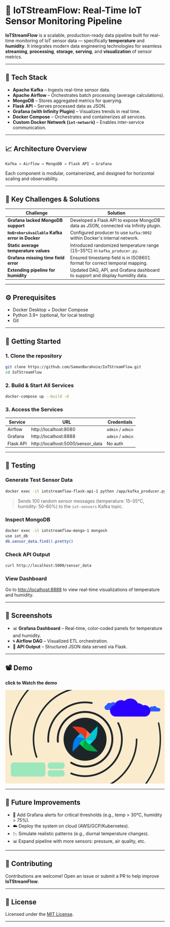 
# 🚀 IoTStreamFlow: Real-Time IoT Sensor Monitoring Pipeline

**IoTStreamFlow** is a scalable, production-ready data pipeline built for real-time monitoring of IoT sensor data — specifically **temperature** and **humidity**. It integrates modern data engineering technologies for seamless **streaming**, **processing**, **storage**, **serving**, and **visualization** of sensor metrics.

---

## 🔧 Tech Stack

- **Apache Kafka** – Ingests real-time sensor data.
- **Apache Airflow** – Orchestrates batch processing (average calculations).
- **MongoDB** – Stores aggregated metrics for querying.
- **Flask API** – Serves processed data as JSON.
- **Grafana (with Infinity Plugin)** – Visualizes trends in real time.
- **Docker Compose** – Orchestrates and containerizes all services.
- **Custom Docker Network (`iot-network`)** – Enables inter-service communication.

---

## 📈 Architecture Overview

```
Kafka → Airflow → MongoDB → Flask API → Grafana
```

Each component is modular, containerized, and designed for horizontal scaling and observability.

---

## 🧩 Key Challenges & Solutions

| Challenge | Solution |
|----------|----------|
| **Grafana lacked MongoDB support** | Developed a Flask API to expose MongoDB data as JSON, connected via Infinity plugin. |
| **`NoBrokersAvailable` Kafka error in Docker** | Configured producer to use `kafka:9092` within Docker's internal network. |
| **Static average temperature values** | Introduced randomized temperature range (15–35°C) in `kafka_producer.py`. |
| **Grafana missing time field error** | Ensured timestamp field is in ISO8601 format for correct temporal mapping. |
| **Extending pipeline for humidity** | Updated DAG, API, and Grafana dashboard to support and display humidity data. |

---

## ⚙️ Prerequisites

- Docker Desktop + Docker Compose
- Python 3.9+ (optional, for local testing)
- Git

---

## 🚀 Getting Started

### 1. Clone the repository

```bash
git clone https://github.com/SamanBarahoie/IoTStreamFlow.git
cd IoTStreamFlow
```

### 2. Build & Start All Services

```bash
docker-compose up --build -d
```

### 3. Access the Services

| Service | URL | Credentials |
|--------|-----|-------------|
| Airflow | http://localhost:8080 | `admin` / `admin` |
| Grafana | http://localhost:8888 | `admin` / `admin` |
| Flask API | http://localhost:5000/sensor_data | No auth |

---

## 🧪 Testing

### Generate Test Sensor Data

```bash
docker exec -it iotstreamflow-flask-api-1 python /app/kafka_producer.py
```

> Sends 100 random sensor messages (temperature: 15–35°C, humidity: 50–80%) to the `iot-sensors` Kafka topic.

### Inspect MongoDB

```bash
docker exec -it iotstreamflow-mongo-1 mongosh
use iot_db
db.sensor_data.find().pretty()
```

### Check API Output

```bash
curl http://localhost:5000/sensor_data
```

### View Dashboard

Go to [http://localhost:8888](http://localhost:8888) to view real-time visualizations of temperature and humidity.

---

## 📸 Screenshots

- 📊 **Grafana Dashboard** – Real-time, color-coded panels for temperature and humidity.
- 🌀 **Airflow DAG** – Visualized ETL orchestration.
- 📡 **API Output** – Structured JSON data served via Flask.

---

## 📽️ Demo


**click to Watch the demo**

[![Watch the demo](demo_thumb_v2.png)](https://youtu.be/cHH6ERcMTVg)

---

## 🌱 Future Improvements

- 🔔 Add Grafana alerts for critical thresholds (e.g., temp > 30°C, humidity > 75%).
- ☁️ Deploy the system on cloud (AWS/GCP/Kubernetes).
- 📉 Simulate realistic patterns (e.g., diurnal temperature changes).
- 📊 Expand pipeline with more sensors: pressure, air quality, etc.

---

## 🤝 Contributing

Contributions are welcome! Open an issue or submit a PR to help improve **IoTStreamFlow**.

---

## 📄 License

Licensed under the [MIT License](LICENSE).

---
